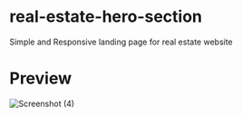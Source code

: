 # real-estate-hero-section
Simple and Responsive landing page for real estate website
# Preview
![Screenshot (4)](https://github.com/httpsadnankhan/real-estate-hero-section/assets/120323286/57c6ad55-b0b4-43e9-9c1c-ac2b4520f55b)
